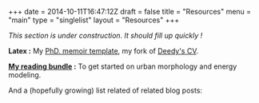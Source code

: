 ﻿+++
date = 2014-10-11T16:47:12Z
draft = false
title = "Resources"
menu = "main"
type = "singlelist"
layout = "Resources"
+++

*This section is under construction. It should fill up quickly !*

**Latex :** My [PhD. memoir template](https://github.com/etienneburdet/Phd-template), my fork of [Deedy's CV](https://github.com/etienneburdet/Deedy-Resume).

**[My reading bundle](/resources/readings) :** To get started on urban morphology and energy modeling.

And a (hopefully growing) list related of related blog posts:

